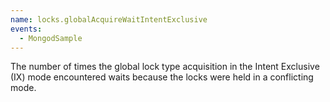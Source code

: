 ```yaml
---
name: locks.globalAcquireWaitIntentExclusive
events:
  - MongodSample
---
```


The number of times the global lock type acquisition in the Intent Exclusive (IX) mode encountered waits because the locks were held in a conflicting mode.